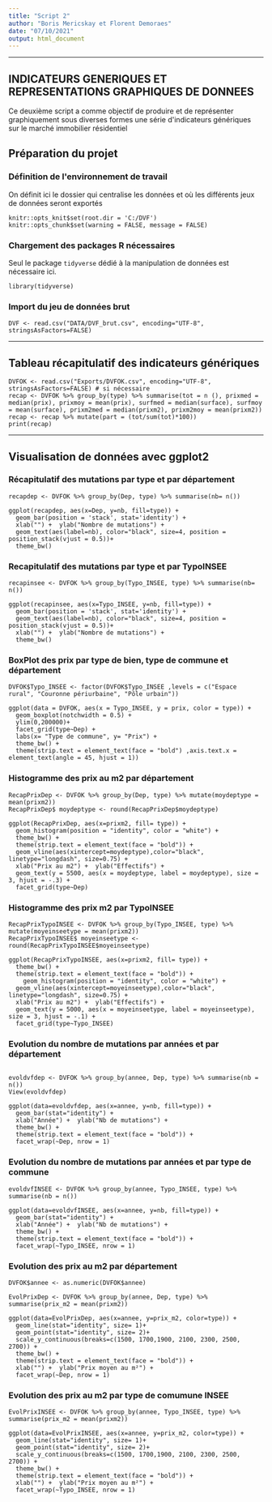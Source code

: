 ```yaml
---
title: "Script 2"
author: "Boris Mericskay et Florent Demoraes"
date: "07/10/2021"
output: html_document
---
```



---

INDICATEURS GENERIQUES ET REPRESENTATIONS GRAPHIQUES DE DONNEES
---
Ce deuxième script a comme objectif de produire et de représenter graphiquement sous diverses formes une série d'indicateurs génériques sur le marché immobilier résidentiel

## Préparation du projet

### Définition de l'environnement de travail

On définit ici le dossier qui centralise les données et où les différents jeux de données seront exportés

```{r setup, include=FALSE} 
knitr::opts_knit$set(root.dir = 'C:/DVF')
knitr::opts_chunk$set(warning = FALSE, message = FALSE) 

```
### Chargement des packages R nécessaires

Seul le package `tidyverse` dédié à la manipulation de données est nécessaire ici.

```{r}
library(tidyverse)
```


### Import du jeu de données brut
```{r}
DVF <- read.csv("DATA/DVF_brut.csv", encoding="UTF-8", stringsAsFactors=FALSE)
```

--- 


## Tableau récapitulatif des indicateurs génériques
```{r}
DVFOK <- read.csv("Exports/DVFOK.csv", encoding="UTF-8", stringsAsFactors=FALSE) # si nécessaire
recap <- DVFOK %>% group_by(type) %>% summarise(tot = n (), prixmed = median(prix), prixmoy = mean(prix), surfmed = median(surface), surfmoy = mean(surface), prixm2med = median(prixm2), prixm2moy = mean(prixm2))
recap <- recap %>% mutate(part = (tot/sum(tot)*100))
print(recap)
```

--- 

## Visualisation de données avec ggplot2

### Récapitulatif des mutations par type et par département
```{r}
recapdep <- DVFOK %>% group_by(Dep, type) %>% summarise(nb= n())

ggplot(recapdep, aes(x=Dep, y=nb, fill=type)) +
  geom_bar(position = 'stack', stat='identity') +
  xlab("") +  ylab("Nombre de mutations") +
  geom_text(aes(label=nb), color="black", size=4, position = position_stack(vjust = 0.5))+
  theme_bw()
```

### Recapitulatif des mutations par type et par TypoINSEE

```{r}
recapinsee <- DVFOK %>% group_by(Typo_INSEE, type) %>% summarise(nb= n())

ggplot(recapinsee, aes(x=Typo_INSEE, y=nb, fill=type)) +
  geom_bar(position = 'stack', stat='identity') +
  geom_text(aes(label=nb), color="black", size=4, position = position_stack(vjust = 0.5))+
  xlab("") +  ylab("Nombre de mutations") +
  theme_bw()
```

### BoxPlot des prix par type de bien, type de commune et département

```{r}
DVFOK$Typo_INSEE <- factor(DVFOK$Typo_INSEE ,levels = c("Espace rural", "Couronne périurbaine", "Pôle urbain"))

ggplot(data = DVFOK, aes(x = Typo_INSEE, y = prix, color = type)) +
  geom_boxplot(notchwidth = 0.5) +
  ylim(0,200000)+
  facet_grid(type~Dep) +
  labs(x= "Type de commune", y= "Prix") +
  theme_bw() +
  theme(strip.text = element_text(face = "bold") ,axis.text.x = element_text(angle = 45, hjust = 1))
```

### Histogramme des prix au m2 par département

```{r}
RecapPrixDep <- DVFOK %>% group_by(Dep, type) %>% mutate(moydeptype = mean(prixm2))
RecapPrixDep$ moydeptype <- round(RecapPrixDep$moydeptype)

ggplot(RecapPrixDep, aes(x=prixm2, fill= type)) +
  geom_histogram(position = "identity", color = "white") +
  theme_bw() +
  theme(strip.text = element_text(face = "bold")) +
  geom_vline(aes(xintercept=moydeptype),color="black", linetype="longdash", size=0.75) +
  xlab("Prix au m2") +  ylab("Effectifs") +
  geom_text(y = 5500, aes(x = moydeptype, label = moydeptype), size = 3, hjust = -.3) +
  facet_grid(type~Dep)
```

### Histogramme des prix m2 par TypoINSEE

```{r}
RecapPrixTypoINSEE <- DVFOK %>% group_by(Typo_INSEE, type) %>% mutate(moyeinseetype = mean(prixm2))
RecapPrixTypoINSEE$ moyeinseetype <- round(RecapPrixTypoINSEE$moyeinseetype)

ggplot(RecapPrixTypoINSEE, aes(x=prixm2, fill= type)) +
  theme_bw() +
  theme(strip.text = element_text(face = "bold")) +
    geom_histogram(position = "identity", color = "white") +
  geom_vline(aes(xintercept=moyeinseetype),color="black", linetype="longdash", size=0.75) +
  xlab("Prix au m2") +  ylab("Effectifs") +
  geom_text(y = 5000, aes(x = moyeinseetype, label = moyeinseetype), size = 3, hjust = -.1) +
  facet_grid(type~Typo_INSEE)
```

### Evolution du nombre de mutations par années et par département

```{r}

evoldvfdep <- DVFOK %>% group_by(annee, Dep, type) %>% summarise(nb = n())
View(evoldvfdep)

ggplot(data=evoldvfdep, aes(x=annee, y=nb, fill=type)) +
  geom_bar(stat="identity") +
  xlab("Année") +  ylab("Nb de mutations") +
  theme_bw() +
  theme(strip.text = element_text(face = "bold")) +
  facet_wrap(~Dep, nrow = 1)
```

### Evolution du nombre de mutations par années et par type de commune

```{r}
evoldvfINSEE <- DVFOK %>% group_by(annee, Typo_INSEE, type) %>% summarise(nb = n())

ggplot(data=evoldvfINSEE, aes(x=annee, y=nb, fill=type)) +
  geom_bar(stat="identity") +
  xlab("Année") +  ylab("Nb de mutations") +
  theme_bw() +
  theme(strip.text = element_text(face = "bold")) +
  facet_wrap(~Typo_INSEE, nrow = 1)

```

### Evolution des prix au m2 par département

```{r}
DVFOK$annee <- as.numeric(DVFOK$annee)

EvolPrixDep <- DVFOK %>% group_by(annee, Dep, type) %>% summarise(prix_m2 = mean(prixm2))

ggplot(data=EvolPrixDep, aes(x=annee, y=prix_m2, color=type)) +
  geom_line(stat="identity", size= 1)+
  geom_point(stat="identity", size= 2)+
  scale_y_continuous(breaks=c(1500, 1700,1900, 2100, 2300, 2500, 2700)) +
  theme_bw() +
  theme(strip.text = element_text(face = "bold")) +
  xlab("") +  ylab("Prix moyen au m²") + 
  facet_wrap(~Dep, nrow = 1) 
```


### Evolution des prix au m2 par type de comumune INSEE

```{r}
EvolPrixINSEE <- DVFOK %>% group_by(annee, Typo_INSEE, type) %>% summarise(prix_m2 = mean(prixm2))

ggplot(data=EvolPrixINSEE, aes(x=annee, y=prix_m2, color=type)) +
  geom_line(stat="identity", size= 1)+
  geom_point(stat="identity", size= 2)+
  scale_y_continuous(breaks=c(1500, 1700,1900, 2100, 2300, 2500, 2700)) +
  theme_bw() +
  theme(strip.text = element_text(face = "bold")) +
  xlab("") +  ylab("Prix moyen au m²") + 
  facet_wrap(~Typo_INSEE, nrow = 1)
```



